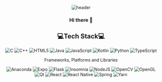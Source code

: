 <div align=center>
  
![header](https://capsule-render.vercel.app/api?type=waving&color=gradient&customColorList=2&height=350&section=header&text=SUDO%20BEEN&fontSize=90&desc=super%20dope%20developer%20Jaebeen&descAlignY=65)
### Hi there 👋

## 💻Tech Stack💻
![C](https://img.shields.io/badge/c-%2300599C.svg?style=flat-square&logo=c&logoColor=white)
![C++](https://img.shields.io/badge/c++-%2300599C.svg?style=flat-square&logo=c%2B%2B&logoColor=white)
![HTML5](https://img.shields.io/badge/html5-%23E34F26.svg?style=flat-square&logo=html5&logoColor=white)
![Java](https://img.shields.io/badge/java-%23ED8B00.svg?style=flat-square&logo=java&logoColor=white)
![JavaScript](https://img.shields.io/badge/javascript-%23323330.svg?style=flat-square&logo=javascript&logoColor=%23F7DF1E)
![Kotlin](https://img.shields.io/badge/kotlin-%230095D5.svg?style=flat-square&logo=kotlin&logoColor=white)
![Python](https://img.shields.io/badge/python-3670A0?style=flat-square&logo=python&logoColor=ffdd54)
![TypeScript](https://img.shields.io/badge/typescript-%23007ACC.svg?style=flat-square&logo=typescript&logoColor=white)

Frameworks, Platforms and Libraries

![Anaconda](https://img.shields.io/badge/Anaconda-%2344A833.svg?style=flat-square&logo=anaconda&logoColor=white)
![Expo](https://img.shields.io/badge/expo-1C1E24?style=flat-square&logo=expo&logoColor=#D04A37)
![Flask](https://img.shields.io/badge/flask-%23000.svg?style=flat-square&logo=flask&logoColor=white)
![Insomnia](https://img.shields.io/badge/Insomnia-white?style=flat-square&logo=insomnia&logoColor=5849BE)
![NodeJS](https://img.shields.io/badge/node.js-6DA55F?style=flat-square&logo=node.js&logoColor=white)
![OpenCV](https://img.shields.io/badge/opencv-%23white.svg?style=flat-square&logo=opencv&logoColor=white)
![OpenGL](https://img.shields.io/badge/OpenGL-%23FFFFFF.svg?style=flat-square&logo=opengl)
![Qt](https://img.shields.io/badge/Qt-%23217346.svg?style=flat-square&logo=Qt&logoColor=white)
![React](https://img.shields.io/badge/react-%2320232a.svg?style=flat-square&logo=react&logoColor=%2361DAFB)
![React Native](https://img.shields.io/badge/react_native-%2320232a.svg?style=flat-square&logo=react&logoColor=%2361DAFB)
![Spring](https://img.shields.io/badge/spring-%236DB33F.svg?style=flat-square&logo=spring&logoColor=white)
![Yarn](https://img.shields.io/badge/yarn-%232C8EBB.svg?style=flat-square&logo=yarn&logoColor=white)
</div>
